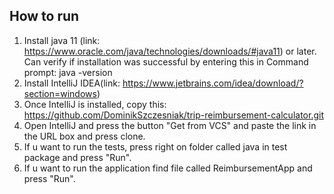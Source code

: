 ## How to run
1. Install java 11 (link: https://www.oracle.com/java/technologies/downloads/#java11) or later. Can 
   verify if installation was successful by entering this in Command prompt: java -version
2. Install IntelliJ IDEA(link: https://www.jetbrains.com/idea/download/?section=windows)
3. Once IntelliJ is installed, copy this: https://github.com/DominikSzczesniak/trip-reimbursement-calculator.git
4. Open IntelliJ and press the button "Get from VCS" and paste the link in the URL box and press clone.
5. If u want to run the tests, press right on folder called java in test package and press "Run".
6. If u want to run the application find file called ReimbursementApp and press "Run". 